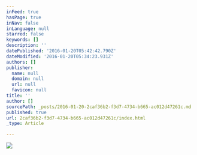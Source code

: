 ```yaml
---
inFeed: true
hasPage: true
inNav: false
inLanguage: null
starred: false
keywords: []
description: ''
datePublished: '2016-01-20T05:42:42.790Z'
dateModified: '2016-01-20T05:34:23.931Z'
authors: []
publisher:
  name: null
  domain: null
  url: null
  favicon: null
title: ''
author: []
sourcePath: _posts/2016-01-20-2caf36b2-f3d7-4734-b665-ac012d47261c.md
published: true
url: 2caf36b2-f3d7-4734-b665-ac012d47261c/index.html
_type: Article

---
```

![](https://the-grid-user-content.s3-us-west-2.amazonaws.com/3fede3ac-0f64-4a4a-9577-d67837781542.jpg)